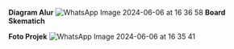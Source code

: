 **Diagram Alur**
![WhatsApp Image 2024-06-06 at 16 36 58](https://github.com/FitraNoviarji/UAS-IOT/assets/113648587/87c22d37-56c2-4b5d-9712-5cfd546c629f)
**Board Skematich**

**Foto Projek**
![WhatsApp Image 2024-06-06 at 16 35 41](https://github.com/FitraNoviarji/UAS-IOT/assets/113648587/148d1def-295c-44dc-9960-223d6be97307)
